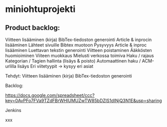 miniohtuprojekti
================


Product backlog:
-----------------

Viitteen lisääminen (kirja)
BibTex-tiedoston generointi
Article & inprocin lisääminen
Lähteet sivuille Bibtex muotoon
Pysyvyys
Article & inproc lisääminen
Luettavan tekstin generointi
Viitteen poistaminen
Ääkkösten huomioiminen
Viiteen muokkaus
Mielusti verkossa toimiva
Haku / rajaus
Kategorian / Tagien hallinta (lisäys & poisto)
Automaattinen haku / ACM-urlilla lisäys
Eri viitetyypit → kysyy eri asiat

Tehdyt: 
Viitteen lisääminen (kirja)
BibTex-tiedoston generointi

Backlog:

https://docs.google.com/spreadsheet/ccc?key=0AvPFo7FVa9TZdFBrWHlUMUZwTW85bDZlS1dINjQ3N1E&usp=sharing

Jenkins

xxx
